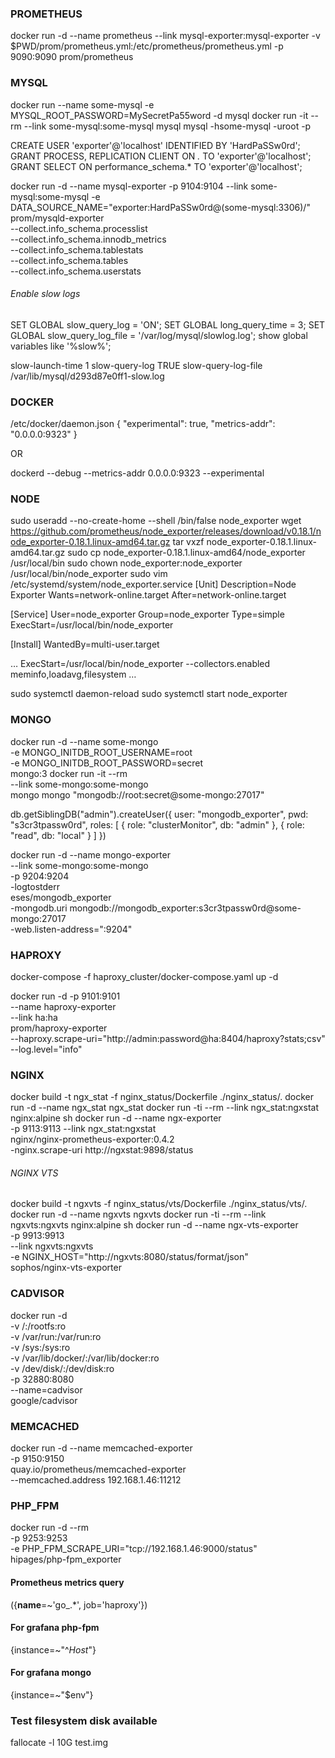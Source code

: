 ### PROMETHEUS
docker run -d --name prometheus --link mysql-exporter:mysql-exporter -v $PWD/prom/prometheus.yml:/etc/prometheus/prometheus.yml -p 9090:9090 prom/prometheus

### MYSQL
docker run --name some-mysql -e MYSQL_ROOT_PASSWORD=MySecretPa55word -d mysql
docker run -it --rm  --link some-mysql:some-mysql mysql mysql -hsome-mysql -uroot -p

CREATE USER 'exporter'@'localhost' IDENTIFIED BY 'HardPaSSw0rd';
GRANT PROCESS, REPLICATION CLIENT ON *.* TO 'exporter'@'localhost';
GRANT SELECT ON performance_schema.* TO 'exporter'@'localhost';

docker run -d --name mysql-exporter -p 9104:9104 --link some-mysql:some-mysql -e DATA_SOURCE_NAME="exporter:HardPaSSw0rd@(some-mysql:3306)/" prom/mysqld-exporter \
--collect.info_schema.processlist \
--collect.info_schema.innodb_metrics \
--collect.info_schema.tablestats \
--collect.info_schema.tables \
--collect.info_schema.userstats

###### Enable slow logs
SET GLOBAL slow_query_log = 'ON';
SET GLOBAL long_query_time = 3;
SET GLOBAL slow_query_log_file = '/var/log/mysql/slowlog.log';
show global variables like '%slow%';

slow-launch-time                                             1
slow-query-log                                               TRUE
slow-query-log-file                                          /var/lib/mysql/d293d87e0ff1-slow.log


### DOCKER

/etc/docker/daemon.json
{
	"experimental": true,
	"metrics-addr": "0.0.0.0:9323"
}

OR

dockerd --debug --metrics-addr 0.0.0.0:9323 --experimental

### NODE

sudo useradd --no-create-home --shell /bin/false node_exporter
wget https://github.com/prometheus/node_exporter/releases/download/v0.18.1/node_exporter-0.18.1.linux-amd64.tar.gz
tar vxzf node_exporter-0.18.1.linux-amd64.tar.gz
sudo cp node_exporter-0.18.1.linux-amd64/node_exporter /usr/local/bin
sudo chown node_exporter:node_exporter /usr/local/bin/node_exporter
sudo vim /etc/systemd/system/node_exporter.service
[Unit]
Description=Node Exporter
Wants=network-online.target
After=network-online.target

[Service]
User=node_exporter
Group=node_exporter
Type=simple
ExecStart=/usr/local/bin/node_exporter

[Install]
WantedBy=multi-user.target

…
ExecStart=/usr/local/bin/node_exporter --collectors.enabled meminfo,loadavg,filesystem
…

sudo systemctl daemon-reload
sudo systemctl start node_exporter

### MONGO

docker run -d --name some-mongo \
    -e MONGO_INITDB_ROOT_USERNAME=root \
    -e MONGO_INITDB_ROOT_PASSWORD=secret \
    mongo:3
docker run -it --rm \
    --link some-mongo:some-mongo \
    mongo mongo "mongodb://root:secret@some-mongo:27017"

db.getSiblingDB("admin").createUser({
    user: "mongodb_exporter",
    pwd: "s3cr3tpassw0rd",
    roles: [
        { role: "clusterMonitor", db: "admin" },
        { role: "read", db: "local" }
    ]
})

docker run -d --name mongo-exporter \
    --link some-mongo:some-mongo \
    -p 9204:9204 \
    -logtostderr \
    eses/mongodb_exporter  \
    -mongodb.uri mongodb://mongodb_exporter:s3cr3tpassw0rd@some-mongo:27017 \
    -web.listen-address=":9204"

### HAPROXY

docker-compose -f haproxy_cluster/docker-compose.yaml up -d

docker run -d -p 9101:9101 \
    --name haproxy-exporter \
    --link ha:ha \
    prom/haproxy-exporter \
    --haproxy.scrape-uri="http://admin:password@ha:8404/haproxy?stats;csv" \
    --log.level="info"

### NGINX

docker build -t ngx_stat -f nginx_status/Dockerfile ./nginx_status/.
docker run -d --name ngx_stat ngx_stat
docker run -ti --rm --link ngx_stat:ngxstat nginx:alpine sh
docker run -d --name ngx-exporter \
    -p 9113:9113 --link ngx_stat:ngxstat  \
    nginx/nginx-prometheus-exporter:0.4.2 \
    -nginx.scrape-uri http://ngxstat:9898/status

###### NGINX VTS
docker build -t ngxvts -f nginx_status/vts/Dockerfile ./nginx_status/vts/.
docker run -d --name ngxvts ngxvts
docker run -ti --rm --link ngxvts:ngxvts nginx:alpine sh
docker run -d --name ngx-vts-exporter \
    -p 9913:9913 \
    --link ngxvts:ngxvts \
    -e NGINX_HOST="http://ngxvts:8080/status/format/json" \
    sophos/nginx-vts-exporter

### CADVISOR

docker run -d  \
    -v /:/rootfs:ro \
    -v /var/run:/var/run:ro \
    -v /sys:/sys:ro \
    -v /var/lib/docker/:/var/lib/docker:ro \
    -v /dev/disk/:/dev/disk:ro \
    -p 32880:8080 \
    --name=cadvisor \
    google/cadvisor

### MEMCACHED

docker run -d --name memcached-exporter \
    -p 9150:9150 \
    quay.io/prometheus/memcached-exporter \
    --memcached.address 192.168.1.46:11212

### PHP_FPM

docker run -d --rm \
    -p 9253:9253 \
    -e PHP_FPM_SCRAPE_URI="tcp://192.168.1.46:9000/status" \
    hipages/php-fpm_exporter

#### Prometheus metrics query
({__name__=~'go_.*', job='haproxy'})

#### For grafana php-fpm
{instance=~"^$Host$"}

#### For grafana mongo
{instance=~"$env"}

### Test filesystem disk available
fallocate -l 10G test.img